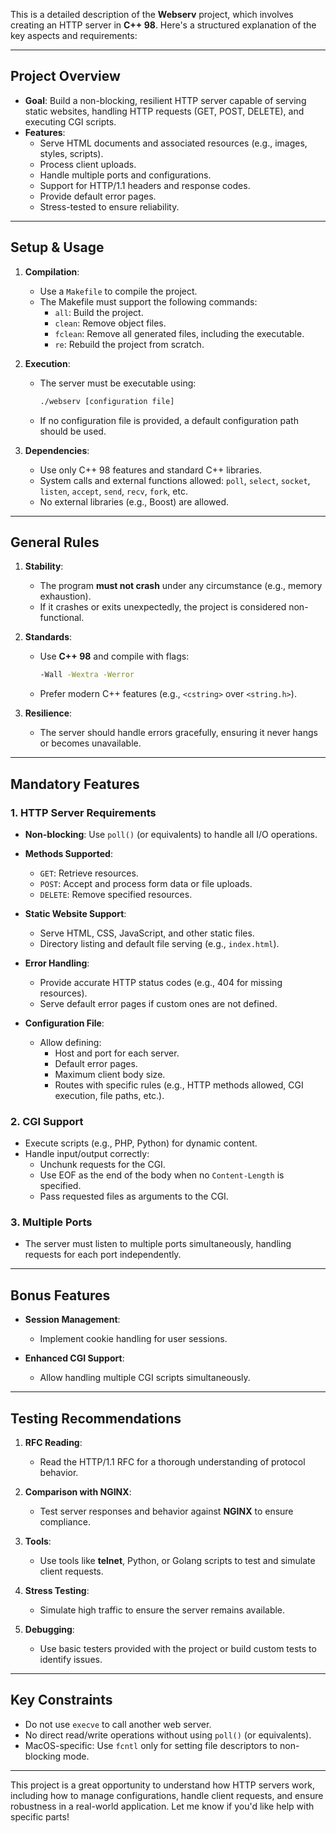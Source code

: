 This is a detailed description of the **Webserv** project, which involves creating an HTTP server in **C++ 98**. Here's a structured explanation of the key aspects and requirements:  

---

## **Project Overview**
- **Goal**: Build a non-blocking, resilient HTTP server capable of serving static websites, handling HTTP requests (GET, POST, DELETE), and executing CGI scripts.
- **Features**:
  - Serve HTML documents and associated resources (e.g., images, styles, scripts).
  - Process client uploads.
  - Handle multiple ports and configurations.
  - Support for HTTP/1.1 headers and response codes.
  - Provide default error pages.
  - Stress-tested to ensure reliability.

---

## **Setup & Usage**
1. **Compilation**:
   - Use a `Makefile` to compile the project.  
   - The Makefile must support the following commands:
     - `all`: Build the project.
     - `clean`: Remove object files.
     - `fclean`: Remove all generated files, including the executable.
     - `re`: Rebuild the project from scratch.

2. **Execution**:
   - The server must be executable using:
     ```bash
     ./webserv [configuration file]
     ```
   - If no configuration file is provided, a default configuration path should be used.

3. **Dependencies**:
   - Use only C++ 98 features and standard C++ libraries.  
   - System calls and external functions allowed: `poll`, `select`, `socket`, `listen`, `accept`, `send`, `recv`, `fork`, etc.  
   - No external libraries (e.g., Boost) are allowed.

---

## **General Rules**
1. **Stability**:
   - The program **must not crash** under any circumstance (e.g., memory exhaustion).  
   - If it crashes or exits unexpectedly, the project is considered non-functional.

2. **Standards**:
   - Use **C++ 98** and compile with flags:
     ```bash
     -Wall -Wextra -Werror
     ```
   - Prefer modern C++ features (e.g., `<cstring>` over `<string.h>`).

3. **Resilience**:
   - The server should handle errors gracefully, ensuring it never hangs or becomes unavailable.

---

## **Mandatory Features**
### 1. **HTTP Server Requirements**
- **Non-blocking**: Use `poll()` (or equivalents) to handle all I/O operations.  
- **Methods Supported**:  
  - `GET`: Retrieve resources.  
  - `POST`: Accept and process form data or file uploads.  
  - `DELETE`: Remove specified resources.

- **Static Website Support**:
  - Serve HTML, CSS, JavaScript, and other static files.
  - Directory listing and default file serving (e.g., `index.html`).

- **Error Handling**:
  - Provide accurate HTTP status codes (e.g., 404 for missing resources).  
  - Serve default error pages if custom ones are not defined.

- **Configuration File**:
  - Allow defining:
    - Host and port for each server.
    - Default error pages.
    - Maximum client body size.
    - Routes with specific rules (e.g., HTTP methods allowed, CGI execution, file paths, etc.).

### 2. **CGI Support**
- Execute scripts (e.g., PHP, Python) for dynamic content.
- Handle input/output correctly:
  - Unchunk requests for the CGI.
  - Use EOF as the end of the body when no `Content-Length` is specified.
  - Pass requested files as arguments to the CGI.

### 3. **Multiple Ports**
- The server must listen to multiple ports simultaneously, handling requests for each port independently.

---

## **Bonus Features**
- **Session Management**:
  - Implement cookie handling for user sessions.  

- **Enhanced CGI Support**:
  - Allow handling multiple CGI scripts simultaneously.

---

## **Testing Recommendations**
1. **RFC Reading**:
   - Read the HTTP/1.1 RFC for a thorough understanding of protocol behavior.

2. **Comparison with NGINX**:
   - Test server responses and behavior against **NGINX** to ensure compliance.

3. **Tools**:
   - Use tools like **telnet**, Python, or Golang scripts to test and simulate client requests.

4. **Stress Testing**:
   - Simulate high traffic to ensure the server remains available.

5. **Debugging**:
   - Use basic testers provided with the project or build custom tests to identify issues.

---

## **Key Constraints**
- Do not use `execve` to call another web server.
- No direct read/write operations without using `poll()` (or equivalents).
- MacOS-specific: Use `fcntl` only for setting file descriptors to non-blocking mode.

---

This project is a great opportunity to understand how HTTP servers work, including how to manage configurations, handle client requests, and ensure robustness in a real-world application. Let me know if you'd like help with specific parts!
